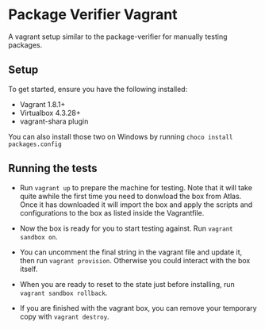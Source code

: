 # Package Verifier Vagrant 

A vagrant setup similar to the package-verifier for manually testing packages.


## Setup

To get started, ensure you have the following installed:
 * Vagrant 1.8.1+
 * Virtualbox 4.3.28+
 * vagrant-shara plugin
 
You can also install those two on Windows by running `choco install packages.config`

## Running the tests

 * Run `vagrant up` to prepare the machine for testing. Note that it will take quite awhile the first time you need to donwload the box from Atlas. Once it has downloaded it will import the box and apply the scripts and configurations to the box as listed inside the Vagrantfile.
 
 * Now the box is ready for you to start testing against. Run `vagrant sandbox on`.
 
 * You can uncomment the final string in the vagrant file and update it, then run `vagrant provision`. Otherwise you could interact with the box itself.
 
 * When you are ready to reset to the state just before installing, run `vagrant sandbox rollback`.
 * If you are finished with the vagrant box, you can remove your temporary copy with `vagrant destroy`.

